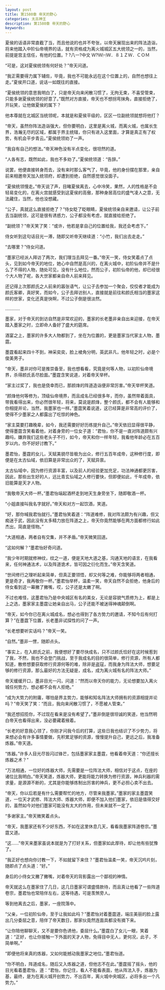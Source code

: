 ```yaml
---
layout: post
title: 第1580章 帝天的野心
categories: 太古神王
description: 第1580章 帝天的野心
keywords:
---
```


夏侯的话语非常直截了当，而且他说的也并不夸张，以帝天展现出来的阵法造诣，将来他踏入中阶仙帝境界的话，就有资格成为离火城城区五大统领之一的，当然，前提是宫主信任，有他的位置。?  ?八一?中文 Ｗ?Ｗ㈠Ｗ．８１ＺＷ．ＣＯＭ

“可是，这对夏侯统领有何好处？”帝天问道。

“我正需要得力属下辅佐，毕竟，我也不可能永远在这个位置上的，自然也想往上走。”夏侯开口道，说话一如既往的直接。

“夏侯统领的意思我明白了，只是帝天向来闲散习惯了，无拘无束，不喜受管束，只能多谢夏侯统领的好意了。”既然对方直接，帝天也不想拐弯抹角，直接拒绝了，开玩笑，让他做夏侯的属下？

他本尊就在北城区当统领呢，本就是和夏侯平级的，区区一位副统领就想将他打？

“帝天，虽然你阵法造诣强大，但你要明白，这里是离火城，而离火城，也属长生界，浩瀚无尽的区域，都属于界主统辖，你只有进入这里面，才算是真正有了权势，有机会平步青云。”夏侯统领劝了一声。

“我自有自己的想法。”帝天神色没有半点变化，很坦然的道。

“人各有志，既然如此，我也不多劝了。”夏侯统领道：“告辞。”

说罢，他便直接转身而去，没有来时那么客气了，毕竟，他的身份摆在那里，亲自前来相邀帝天加入统领府，却遭到拒绝，自然感觉很没面子。

“夏侯统领慢走。”帝天说了声，目睹夏侯离去，心中冷笑，果然，人的性格是不会轻易变化的，在离火宫就感受到这夏侯的高傲，那种身居高位的盛气凌人之意，无法藏住，当然，他也没想藏。

“公子，真就这么直接拒绝了？”侍女眨了眨眼睛，夏侯统领亲自来邀请，让公子前去当副统领，这可是很有诱惑力，公子都没有考虑，就直接给拒绝了。

“副统领？”帝天笑了笑：“或许，他若是拿自己的位置给我，我还会考虑下。”

侍女听到这句话目光一滞，随即又听帝天继续道：“小竹，我们出去走走。”

“去哪里？”侍女问道。

“墨家已经派人拜访了两次，我们理当去拜见一番。”帝天一笑，侍女笑着点了点头，见到如今帝天的地位，她心中自然是高兴的，在离火城中，初阶仙帝并不是什么了不得的人物，随处可见，没有什么地位，然而公子，初阶仙帝的他，却已经很个大人物了呢，各大世家都亲自命人前来拜见。

还记得上次那颜氏之人前来的嚣张语气，让公子去参加一个聚会，佼佼者才能成为颜氏客卿，真好笑，而如今，公子去拜访别人，直接就是前往和颜氏相当的墨家这样的世家，变化还真是快啊，不过公子倒是很淡然。

…………

墨家，对于帝天的到访自然是非常欢迎的，墨家的长老墨非亲自出来迎接，在帝天踏入墨家之时，立即命人备好了盛大的筵席。

酒宴之上，墨家的许多大人物都到了，坐在为位置的，更是墨家当代家主人物，墨霆。

墨霆看起来四十不到，神采奕奕，脸上棱角分明，英武非凡，他年轻之时，必是个俊美男子。

“帝天，墨非对你可是推崇备至，我也想看看，究竟是何等人物，以初阶仙帝境界，杀得颜氏丢尽脸面。”墨霆含笑说道，对着帝天举杯。

“家主过奖了，我也是侥幸而已，那颜烽的阵道造诣便非常厉害。”帝天举杯笑道。

“颜烽他何等修为，顶级仙帝境界，而且成名已经很多年，而你，虽然带着面具，带我看得出来，你必然很年轻，将来，莫说是颜烽，整个颜氏，都不会有人能够和你相提并论，当然，我墨家也一样。”墨霆笑着说道，这已经算是非常高的评价了，使得不少墨家之人都露出了吃惊的神色。

“家主莫要打趣晚辈，如今，我还需要好好历练提升自己。”帝天依旧显得很平静，使得墨霆含笑看着他，对着身旁的一位女子道：“君怡，你不是一直对阵道颇有兴趣吗，嫌弃我们这些老头子不行，如今，帝天和你一样年轻，我看他年龄必在五百岁以内，你不好好讨教下。”

墨君怡，墨霆的女儿，天赋美貌尽皆极为出众，修行五百年成帝，这种修行度，即便是在太古仙域，依旧算是非常出众的了，天赋异禀。

太古仙域中，因为修行资源丰富，以及前人的经验更加充足，功法神通都更厉害，因此，那些出生好的人，远比青玄仙域之人修行要快，但即便如此，千年成帝，依旧能算是天才人物。

“我敬帝天大师一杯。”墨君怡端起酒杯走到地天生身旁坐下，随即敬酒一杯。

“小姐直接叫我名字就好。”帝天和对方一起饮酒，笑道。

“好，那你喊我君怡就行。”墨君怡笑着道：“阵道难修，我对阵法颇为有兴趣，但又痴迷于武，因此没有太多精力放在阵道之上，帝天你竟然能够在两方面都修行如此杰出，简直是怪物。”

“大道相通，两者自有交集，并不矛盾。”帝天微笑回道。

“这如何解？”墨君怡好奇问道。

“我少年时期就修神纹，纹之一道，便是天地大道之基，沟通天地的语言，在我看来，任何神通法术，以及阵道诡术，皆可因之衍化而生。”帝天含笑道。

“世间修行之理听起来简单，但真正要领悟，却又何等之难，你能够将两者相通，更是奇才，我再敬你一杯。”墨君怡举杯，温柔一笑，帝天自然不会拒绝，他身后的侍女看到这一幕撇了撇嘴，哎，公子还是太嫩了啊。

不过也难怪，这墨君怡乃是中央城区有名的美女，无论是容貌气质修为上，都是上上之选，墨家家主墨霆让她亲自出马，公子还能不被迷得神魂颠倒啊。

“帝天，如今你已在离火城成名，想必也得到了各方势力的邀请，不知今后有何打算？”在墨霆下位置，长老墨非试探性的问了一声。

“长老想要听实话吗？”帝天一笑。

“自然。”墨非一愣，随即点头。

“事实上，在入颜氏之前，我便想好了要尽快成名，只不过颜氏恰好在这时候惹到了我，不然，我也不会登门挑战，至于我成名的目的很简单，修行资源，所有人都知道，散修想要获取修行资源何等的难，除非是盗寇，而我身为阵法大师，想要足够的修行资源，那么最好的方法无疑是，成名，成为离火城有名的阵法大师。”

帝天缓缓开口，墨非目光一闪，问道：“然而以帝天你的能力，无论想要加入离火城任何势力，想必都不会有人拒绝。”

“成为大势力的附庸，哪怕是界主势力，能够和知名阵法大师拥有的资源相提并论吗？”帝天笑了笑：“而且，我向来闲散习惯了，不愿被人管束。”

“我还想招揽你，不过现在看来是没有希望了。”墨非倒是很坦诚的笑道，他当然明白帝天也看得出来，没必要藏着掖着。

“长老的好意我心领了，你刚才问我今后的打算，这些日我也结识了不少势力，将来想必会有许多事情要做，先积累足够的资源，慢慢提升自己，更远之后，我准备炼器。”帝天道。

“炼器。”许多人目光尽皆闪过锋芒，包括墨家家主墨霆，他看着帝天道：“你还擅长炼器之术？”

“万法相通，一位好的炼器大师，先需要是一位阵法大师，相信对于这点，在座的诸位比我明白。”帝天笑道，炼器大师，更能将能力转换为修行资源，神兵利器的需求量，是源源不断的，尤其是你能够炼制出厉害的神兵，更不必担心卖不出去。

“帝天，你以后若是有什么需要帮忙的地方，尽管来我墨家。”墨家的家主墨霆笑道，一位天才武修、阵法大师、炼器大师，即便不加入他们墨家，依旧是值得交好的，虽然如今对他们墨家可能没有太大的作用，但未来就不一定了。

“多谢家主。”帝天微笑着点头。

“帝天，我墨家还有不少好东西，不如在这里休息几天，看看我墨家阵道卷宗。”墨霆又道。

“这……”帝天来墨家虽说本就是为了打好关系，但墨家如此厚待，却让他有些犹豫了。

“我正好也想向你讨教一下，不如就留下来住？”墨君怡温柔一笑，帝天沉吟片刻，随即点了点头道：“好。”

身后的小侍女又撇了撇嘴，对着帝天的背影露出一个鄙视的神情。

帝天就这么在墨家住了几日，这几日墨家可谓盛情款待，而且真让他看了一些阵道卷宗，墨君怡也常陪伴左右，这等待遇，可是羡煞旁人。

等到他离去之后，墨家，一座院落中。

“父亲，一位初阶仙帝，至于让我如此吗？”墨君怡对着墨霆道，端庄美丽的脸上露出几分委屈之意，陪伴了帝天数日，那家伙竟然连面具都没有摘下来。

“让你陪他聊聊天，又不是要你色诱他，委屈什么。”墨霆白了女儿一眼，笑着道：“正好，也让你接触一下外面的天才人物，免得目中无人，更何况，此子，不简单啊。”

“即便他将来真的炼器，又如何能撼动我墨家之地位。”墨君怡道。

“你不明白，阵道成名，随后又入炼器之道，但他志不在此。”墨霆摇了摇头，他的目光看着墨君怡，道：“君怡，你记住，看人不能看表面，他从阵法入手，炼器为基，最终，是为在离火城开创势力，不出百年，离火城中央城区，必将多出一个凡势力。”
